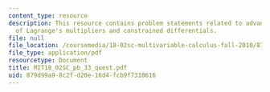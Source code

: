 ```yaml
---
content_type: resource
description: This resource contains problem statements related to advanced example
  of Lagrange's multipliers and constrained differentials.
file: null
file_location: /coursemedia/18-02sc-multivariable-calculus-fall-2010/879d99a98c2fd20e16d4fcb9f7310616_MIT18_02SC_pb_33_quest.pdf
file_type: application/pdf
resourcetype: Document
title: MIT18_02SC_pb_33_quest.pdf
uid: 879d99a9-8c2f-d20e-16d4-fcb9f7310616
---
```

